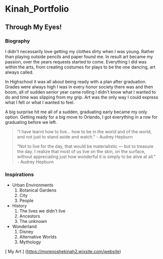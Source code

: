 # Kinah_Portfolio
## Through My Eyes!

### Biography

I didn't necessarily love getting my clothes dirty when I was young. Rather than playing outside pencils and paper found me. In result art became my passion, over the years requests started to come. Everything I did was within the arts, from creating costumes for plays to be the one dancing, art always called.

In Highschool it was all about being ready with a plan after graduation. Grades were always high I was in every honor society there was and then boom, all of sudden senior year came rolling I didn't know what I wanted to do and time was slipping from my grip. Art was the only way I could express what I felt or what I wanted to feel.

A big surprise hit me all of a sudden, graduating early became my only option. Getting ready for a big move to Orlando, I got everything in a row for graduating before we left. 


> "I have learnt how to live… how to be in the world and of the world, and not just to stand aside and watch." - Audrey Hepburn
>
> "Not to live for the day, that would be materialistic — but to treasure the day. I realize that most of us live on the skin, on the surface, without appreciating just how wonderful it is simply to be alive at all." - Audrey Hepburn
> 

### Inspirations
- Urban Environments 
   1. Botanical Gardens
   2. City
   3. People 
- History
   1. The lives we didn't live
   2. Ancestors 
   3. The unknown
- Wonderland
   1. Disney 
   2. Alternative Worlds
   3. Mythology


[ My Art ] (https://morenoshekinah2.wixsite.com/website)
